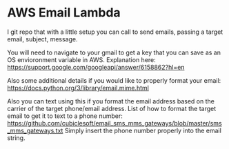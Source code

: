 # AWS Email Lambda
I git repo that with a little setup you can call to send emails, passing a target email, subject, message.


You will need to navigate to your gmail to get a key that you can save as an OS envioronment variable in AWS.
Explanation here:
https://support.google.com/googleapi/answer/6158862?hl=en

Also some additional details if you would like to properly format your email:
https://docs.python.org/3/library/email.mime.html

Also you can text using this if you format the email address based on the carrier of the target phone/email address. List of how to format the target email to get it to text to a phone number:
https://github.com/cubiclesoft/email_sms_mms_gateways/blob/master/sms_mms_gateways.txt
Simply insert the phone number properly into the email string.

